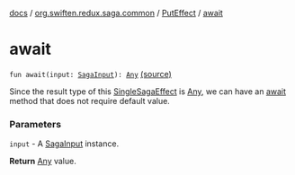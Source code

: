 [docs](../../index.md) / [org.swiften.redux.saga.common](../index.md) / [PutEffect](index.md) / [await](./await.md)

# await

`fun await(input: `[`SagaInput`](../-saga-input/index.md)`): `[`Any`](https://kotlinlang.org/api/latest/jvm/stdlib/kotlin/-any/index.html) [(source)](https://github.com/protoman92/KotlinRedux/tree/master/common/common-saga/src/main/kotlin/org/swiften/redux/saga/common/PutEffect.kt#L33)

Since the result type of this [SingleSagaEffect](../-single-saga-effect/index.md) is [Any](https://kotlinlang.org/api/latest/jvm/stdlib/kotlin/-any/index.html), we can have an [await](./await.md) method that
does not require default value.

### Parameters

`input` - A [SagaInput](../-saga-input/index.md) instance.

**Return**
[Any](https://kotlinlang.org/api/latest/jvm/stdlib/kotlin/-any/index.html) value.

